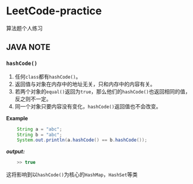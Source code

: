 # LeetCode-practice
算法题个人练习

## JAVA NOTE
### `hashCode()`
1. 任何`class`都有`hashCode()`。
2. 返回值与对象在内存中的地址无关，只和内存中的内容有关。
3. 若两个对象的`equal()`返回为`true`，那么他们的`hashCode()`也返回相同的值，反之则不一定。
4. 同一个对象只要内容没有变化，`hashCode()`返回值也不会改变。
   
**Example**
```Java
    String a = "abc";
    String b = "abc";
    System.out.println(a.hashCode() == b.hashCode());
```
***output:*** 
```Java
    >> true
```
这将影响到以`hashCode()`为核心的`HashMap`，`HashSet`等类